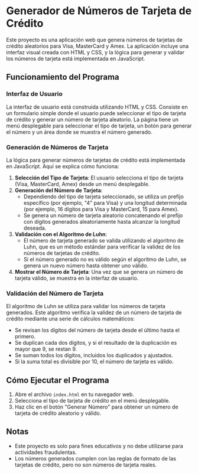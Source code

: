 # Generador de Números de Tarjeta de Crédito

Este proyecto es una aplicación web que genera números de tarjetas de crédito aleatorios para Visa, MasterCard y Amex. La aplicación incluye una interfaz visual creada con HTML y CSS, y la lógica para generar y validar los números de tarjeta está implementada en JavaScript.

## Funcionamiento del Programa

### Interfaz de Usuario

La interfaz de usuario está construida utilizando HTML y CSS. Consiste en un formulario simple donde el usuario puede seleccionar el tipo de tarjeta de crédito y generar un número de tarjeta aleatorio. La página tiene un menú desplegable para seleccionar el tipo de tarjeta, un botón para generar el número y un área donde se muestra el número generado.

### Generación de Números de Tarjeta

La lógica para generar números de tarjetas de crédito está implementada en JavaScript. Aquí se explica cómo funciona:

1. **Selección del Tipo de Tarjeta**: El usuario selecciona el tipo de tarjeta (Visa, MasterCard, Amex) desde un menú desplegable.
2. **Generación del Número de Tarjeta**:
   - Dependiendo del tipo de tarjeta seleccionado, se utiliza un prefijo específico (por ejemplo, "4" para Visa) y una longitud determinada (por ejemplo, 16 dígitos para Visa y MasterCard, 15 para Amex).
   - Se genera un número de tarjeta aleatorio concatenando el prefijo con dígitos generados aleatoriamente hasta alcanzar la longitud deseada.
3. **Validación con el Algoritmo de Luhn**:
   - El número de tarjeta generado se valida utilizando el algoritmo de Luhn, que es un método estándar para verificar la validez de los números de tarjetas de crédito.
   - Si el número generado no es válido según el algoritmo de Luhn, se genera un nuevo número hasta obtener uno válido.
4. **Mostrar el Número de Tarjeta**: Una vez que se genera un número de tarjeta válido, se muestra en la interfaz de usuario.

### Validación del Número de Tarjeta

El algoritmo de Luhn se utiliza para validar los números de tarjeta generados. Este algoritmo verifica la validez de un número de tarjeta de crédito mediante una serie de cálculos matemáticos:

- Se revisan los dígitos del número de tarjeta desde el último hasta el primero.
- Se duplican cada dos dígitos, y si el resultado de la duplicación es mayor que 9, se restan 9.
- Se suman todos los dígitos, incluidos los duplicados y ajustados.
- Si la suma total es divisible por 10, el número de tarjeta es válido.

## Cómo Ejecutar el Programa

1. Abre el archivo `index.html` en tu navegador web.
2. Selecciona el tipo de tarjeta de crédito en el menú desplegable.
3. Haz clic en el botón "Generar Número" para obtener un número de tarjeta de crédito aleatorio y válido.

## Notas

- Este proyecto es solo para fines educativos y no debe utilizarse para actividades fraudulentas.
- Los números generados cumplen con las reglas de formato de las tarjetas de crédito, pero no son números de tarjeta reales.
